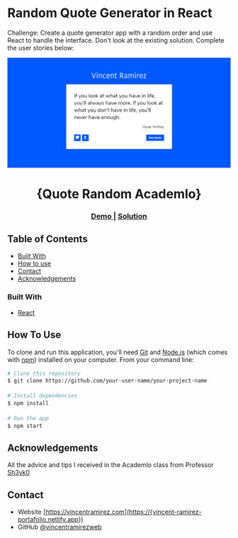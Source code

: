 # Random Quote Generator in React

Challenge: Create a quote generator app with a random order and use React to handle the interface. Don't look at the existing solution. Complete the user stories below:

![image](./src/randomquote.png)



<h1 align="center">{Quote Random Academlo}</h1>

<div align="center">
  <h3>
    <a href="https://{#}">
      Demo
    </a>
    <span> | </span>
    <a href="https://{#}">
      Solution
    </a>
  </h3>
</div>

<!-- TABLE OF CONTENTS -->

## Table of Contents

-   [Built With](#built-with)
-   [How to use](#how-to-use)
-   [Contact](#contact)
-   [Acknowledgements](#acknowledgements)

<!-- Built With -->

### Built With

-   [React](https://reactjs.org/)

## How To Use

<!-- Example: -->

To clone and run this application, you'll need [Git](https://git-scm.com) and [Node.js](https://nodejs.org/en/download/) (which comes with [npm](http://npmjs.com)) installed on your computer. From your command line:

```bash
# Clone this repository
$ git clone https://github.com/your-user-name/your-project-name

# Install dependencies
$ npm install

# Run the app
$ npm start
```

## Acknowledgements

All the advice and tips I received in the Academlo class from Professor [Sh3yk0](https://github.com/SheykoWk)

## Contact

-   Website [https://vincentramirez.com](https://{vincent-ramirez-portafolio.netlify.app})
-   GitHub [@vincentramirezweb](https://{github.com/vincentramirezweb})